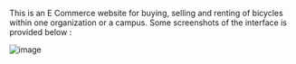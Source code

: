 This is an E Commerce website for buying, selling and renting of bicycles within one organization or a campus. 
Some screenshots of the interface is provided below : 

![image](https://github.com/MNVigneshKumar/SEM/assets/77623148/fce59286-2c62-42d4-916b-c4aa8044d9c1)
